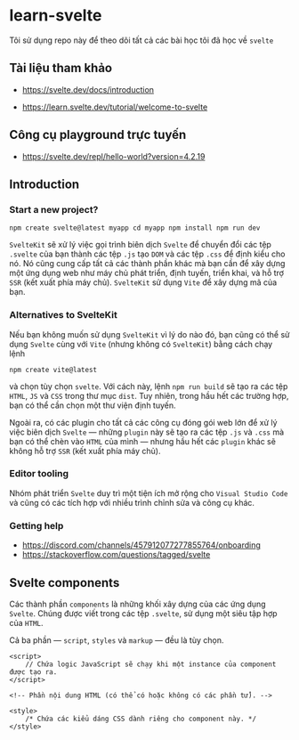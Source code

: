 # learn-svelte

Tôi sử dụng repo này để theo dõi tất cả các bài học tôi đã học về `svelte`

## Tài liệu tham khảo

- https://svelte.dev/docs/introduction

- https://learn.svelte.dev/tutorial/welcome-to-svelte

## Công cụ playground trực tuyến

- https://svelte.dev/repl/hello-world?version=4.2.19

## Introduction

### Start a new project?

```svelte
npm create svelte@latest myapp cd myapp npm install npm run dev
```

`SvelteKit` sẽ xử lý việc gọi trình biên dịch `Svelte` để chuyển đổi các tệp `.svelte` của bạn thành các tệp `.js` tạo `DOM` và các tệp `.css` để định kiểu cho nó. Nó cũng cung cấp tất cả các thành phần khác mà bạn cần để xây dựng một ứng dụng web như máy chủ phát triển, định tuyến, triển khai, và hỗ trợ `SSR` (kết xuất phía máy chủ). `SvelteKit` sử dụng `Vite` để xây dựng mã của bạn.

### Alternatives to SvelteKit

Nếu bạn không muốn sử dụng `SvelteKit` vì lý do nào đó, bạn cũng có thể sử dụng `Svelte` cùng với `Vite` (nhưng không có `SvelteKit`) bằng cách chạy lệnh

```svelte
npm create vite@latest
```

và chọn tùy chọn `svelte`. Với cách này, lệnh `npm run build` sẽ tạo ra các tệp `HTML`, `JS` và `CSS` trong thư mục `dist`. Tuy nhiên, trong hầu hết các trường hợp, bạn có thể cần chọn một thư viện định tuyến.

Ngoài ra, có các plugin cho tất cả các công cụ đóng gói web lớn để xử lý việc biên dịch `Svelte` — những `plugin` này sẽ tạo ra các tệp `.js` và `.css` mà bạn có thể chèn vào `HTML` của mình — nhưng hầu hết các `plugin` khác sẽ không hỗ trợ `SSR` (kết xuất phía máy chủ).

### Editor tooling

Nhóm phát triển `Svelte` duy trì một tiện ích mở rộng cho `Visual Studio Code` và cũng có các tích hợp với nhiều trình chỉnh sửa và công cụ khác.

### Getting help

- https://discord.com/channels/457912077277855764/onboarding
- https://stackoverflow.com/questions/tagged/svelte

## Svelte components

Các thành phần `components` là những khối xây dựng của các ứng dụng `Svelte`. Chúng được viết trong các tệp `.svelte`, sử dụng một siêu tập hợp của `HTML`.

Cả ba phần — `script`, `styles` và `markup` — đều là tùy chọn.

```svelte
<script>
	// Chứa logic JavaScript sẽ chạy khi một instance của component được tạo ra.
</script>

<!-- Phần nội dung HTML (có thể có hoặc không có các phần tử). -->

<style>
	/* Chứa các kiểu dáng CSS dành riêng cho component này. */
</style>
```

### <script>

Khối `<script>` chứa `JavaScript` sẽ chạy khi một `instance` của `component` được tạo ra. Các biến được khai báo (hoặc nhập khẩu) ở cấp cao nhất có thể được 'nhìn thấy' từ phần `markup` của `component`. Có bốn quy tắc bổ sung:

### export tạo ra một prop của component.

`Svelte` sử dụng từ khóa `export` để đánh dấu khai báo biến như là một thuộc tính `property` hoặc `prop`, điều này có nghĩa là nó trở nên có thể truy cập được cho những người sử dụng `component` đó (xem phần về `property` và `props` để biết thêm thông tin).

```svelte
<script>
	export let foo;

	// Các giá trị được truyền vào dưới dạng props
	// sẽ ngay lập tức có sẵn
	console.log({ foo });
</script>
```

Bạn có thể chỉ định một giá trị mặc định ban đầu cho một `prop`. Giá trị này sẽ được sử dụng nếu người dùng `component` không chỉ định `prop` đó (hoặc nếu giá trị ban đầu của nó là `undefined`) khi khởi tạo `component`. Lưu ý rằng nếu giá trị của `props` sau đó được cập nhật, bất kỳ `prop` nào không có giá trị được chỉ định sẽ được đặt thành `undefined` (thay vì giá trị ban đầu của nó).

Trong chế độ phát triển (xem các tùy chọn biên dịch), một cảnh báo sẽ được in ra nếu không cung cấp giá trị mặc định ban đầu và người dùng không chỉ định giá trị. Để tắt cảnh báo này, hãy đảm bảo rằng một giá trị mặc định ban đầu được chỉ định, ngay cả khi nó là `undefined`.

```svelte
<script>
	export let bar = 'optional default initial value';
	export let baz = undefined;
</script>
```

Nếu bạn xuất một `const`, `class` , hoặc `function`, chúng sẽ là chỉ đọc (readonly) từ bên ngoài component. Tuy nhiên, các hàm vẫn có thể là giá trị của `prop`, như trong ví dụ dưới đây:

```svelte
<script>
	// đây là chỉ đọc (readonly)
	export const thisIs = 'readonly';

	/** @param {string} name */
	export function greet(name) {
		alert(`hello ${name}!`);
	}

	// đây là một prop
	export let format = (n) => n.toFixed(2);
</script>
```

Các `props` chỉ đọc (readonly) có thể được truy cập như các thuộc tính của phần tử, liên kết với `component` bằng cú pháp `bind:this syntax` (xem thêm phần https://svelte.dev/docs/component-directives#bind-this).

Bạn có thể sử dụng các từ khóa đã được đặt trước (reserved words) làm tên `props`.

```svelte
<script>
	/** @type {string} */
	let className;

	// tạo một thuộc tính `class`, mặc dù
	// nó là một từ khóa đã được đặt trước
	export { className as class };
</script>
```

### Khái niệm reactive

Trong Svelte, "reactive" (hoặc "reactivity") đề cập đến khả năng của hệ thống để tự động theo dõi và cập nhật giao diện người dùng (UI) khi trạng thái của `component` thay đổi. Điều này giúp bạn tránh phải cập nhật `UI` một cách thủ công, vì `Svelte` xử lý điều đó cho bạn.

### Assignments are 'reactive'

Để thay đổi trạng thái của `component` và kích hoạt việc tái kết xuất (re-render), bạn chỉ cần gán giá trị cho một biến được khai báo cục bộ.

Trong ví dụ dưới đây, khi bạn gọi hàm `handleClick`, giá trị của biến `count` sẽ được tăng lên 1. `Svelte` sẽ tự động nhận diện sự thay đổi và cập nhật giao diện người dùng (UI) nếu phần `markup` của `component` có tham chiếu đến `count`. Việc sử dụng biểu thức cập nhật (count += 1) hoặc phép gán giá trị (count = count + 1) đều có cùng hiệu ứng trong việc kích hoạt cập nhật `UI`.

```svelte
<script>
	let count = 0;

	function handleClick() {
		// gọi hàm này sẽ kích hoạt việc cập nhật
		// nếu phần markup tham chiếu đến `count`
		count = count + 1;
	}
</script>
```

Trong `Svelte`, vì cơ chế `reactivity` dựa trên các phép gán giá trị, các phương thức của mảng như `.push()` và `.splice()` sẽ không tự động kích hoạt việc cập nhật giao diện người dùng (UI). Để kích hoạt cập nhật, bạn cần thực hiện một phép gán bổ sung như arr = arr. Phép gán này báo cho `Svelte` rằng giá trị của `arr` đã thay đổi, và do đó `Svelte` sẽ cập nhật `UI` nếu `arr` được tham chiếu trong phần `markup`.

```svelte
<script>
	let arr = [0, 1];

	function handleClick() {
		// gọi phương thức này không kích hoạt cập nhật
		arr.push(2);
		// phép gán này sẽ kích hoạt cập nhật
		// nếu phần markup tham chiếu đến `arr`
		arr = arr;
	}
</script>
```

Trong `Svelte`, các khối <script> chỉ được thực thi khi `component` được tạo ra, vì vậy các phép gán trong khối `<script>` sẽ không tự động được thực hiện lại khi một prop được cập nhật. Trong ví dụ trên, biến name chỉ được thiết lập khi `component` được tạo ra, và nó sẽ không tự động cập nhật khi giá trị của `person` thay đổi.

Để theo dõi các thay đổi của một `prop`, bạn sẽ cần sử dụng một phương pháp khác, chẳng hạn như phản ứng với sự thay đổi của `prop` trong một khối `<script>`, như được minh họa trong phần ví dụ sau.

```svelte
<script>
	export let person;
	// điều này chỉ thiết lập `name` khi component được tạo ra
	// nó sẽ không cập nhật khi `person` thay đổi
	let { name } = person;
</script>
```

### $: marks a statement as reactive

- Câu lệnh `top-level`: Bất kỳ câu lệnh nào ở cấp cao nhất (không nằm trong một khối hoặc hàm) đều có thể được đánh dấu là `reactive` bằng cách thêm tiền tố `$:`.

- Thực thi câu lệnh `reactive`: Các câu lệnh `reactive` chạy sau khi các mã `script` khác được thực thi và trước khi giao diện `component` được `render`, bất cứ khi nào các giá trị mà chúng phụ thuộc thay đổi.

```svelte
<script>
	export let title;
	export let person;

	// điều này sẽ cập nhật document.title mỗi khi
	// prop title thay đổi
	$: document.title = title;

	$: {
		console.log(`nhiều câu lệnh có thể được kết hợp`);
		console.log(`tiêu đề hiện tại là ${title}`);
	}

	// điều này sẽ cập nhật name khi `person` thay đổi
	$: ({ name } = person);

	// không nên làm điều này. nó sẽ chạy trước dòng trên
	let name2 = name;
</script>
```

- Chỉ những giá trị trực tiếp xuất hiện trong khối `$:` mới trở thành các phụ thuộc của câu lệnh `reactive`.

```svelte
<script>
	let x = 0;
	let y = 0;

	/** @param {number} value */
	function yPlusAValue(value) {
		return value + y;
	}

	$: total = yPlusAValue(x);
</script>

Total: {total}
<button on:click={() => x++}> Increment X </button>

<button on:click={() => y++}> Increment Y </button>
```

Trong ví dụ trên, `total` chỉ được cập nhật khi giá trị của `x` thay đổi, vì `x` là giá trị trực tiếp trong biểu thức `yPlusAValue(x)`.
`y` không ảnh hưởng đến việc cập nhật `total` vì `y` không phải là một phần của khối `$:`.
Khi bạn nhấn nút để tăng giá trị của `x`, `total` sẽ được cập nhật vì `x` là một phần của biểu thức trong khối `$:`.

Khi bạn nhấn nút để tăng giá trị của `y`, `total` sẽ không được cập nhật ngay lập tức, vì `y` không phải là một phần của khối `$:` mà chỉ là một phần của hàm `yPlusAValue(x)` được gọi trong khối `$:`.

- Các khối reactive `$:` được sắp xếp và phân tích tĩnh tại thời điểm biên dịch. `Svelte` chỉ xem xét các biến được gán và sử dụng trực tiếp trong khối `$:` đó, không phải các biến trong các hàm được gọi từ khối đó.

```svelte
<script>
	let x = 0;
	let y = 0;

	/** @param {number} value */
	function setY(value) {
		y = value;
	}

	$: yDependent = y;
	$: setY(x);
</script>
```

Trong ví dụ này:

`yDependent = y;` là một khối `reactive` sẽ cập nhật giá trị của `yDependent` khi `y` thay đổi.

`setY(x);` là một khối `reactive` sẽ gọi hàm `setY` với giá trị của `x` và cập nhật `y` mỗi khi `x` thay đổi.

Do các khối `reactive` được phân tích tĩnh và sắp xếp theo thứ tự chúng xuất hiện trong mã nguồn, `setY(x);` sẽ được thực thi trước khi `yDependent = y;` được cập nhật.

Điều này có nghĩa là khi `x` thay đổi, `setY(x)` sẽ cập nhật `y`, nhưng `yDependent` sẽ không ngay lập tức phản ánh giá trị mới của `y` trong lần cập nhật kế tiếp.

`yDependent` sẽ chỉ cập nhật khi `y` thay đổi trực tiếp. Việc thay đổi `x` sẽ không trực tiếp làm `yDependent` cập nhật ngay lập tức vì sự cập nhật của `y` thông qua `setY(x)` sẽ không làm `yDependent` được cập nhật lại.

- Sắp xếp Các Khối `Reactive`:

Di chuyển câu lệnh `$: yDependent = y;` xuống dưới `$: setY(x);` sẽ làm cho `yDependent` được cập nhật khi `x` thay đổi, vì các khối `reactive` sẽ được thực thi theo thứ tự chúng xuất hiện. Khi `x` thay đổi, `setY(x)` sẽ cập nhật `y`, và sau đó `yDependent` sẽ được cập nhật dựa trên giá trị mới của `y`.
Khai Báo Biến Tự Động:

Nếu một câu lệnh chỉ bao gồm việc gán giá trị cho một biến chưa được khai báo, `Svelte` sẽ tự động chèn một câu lệnh khai báo `let` cho biến đó.
Trong ví dụ trên, biến `squared` và `cubed` không cần được khai báo trước vì `Svelte` tự động khai báo chúng.
Câu lệnh `$: squared = num _ num;` và `$: cubed = squared _ num;` sẽ tự động tạo ra các biến `squared` và `cubed` và theo dõi sự thay đổi của chúng, cập nhật giá trị khi `num` thay đổi.

```svelte
<script>
	/** @type {number} */
	export let num;

	// Chúng ta không cần khai báo `squared` và `cubed`
	// — Svelte sẽ tự động làm điều đó cho chúng ta
	$: squared = num * num;
	$: cubed = squared * num;
</script>
```

### Prefix stores with $ to access their values

- `Store` là một đối tượng cho phép truy cập giá trị một cách `reactive` qua một hợp đồng `store` đơn giản. Mô-đun `svelte/store` cung cấp các triển khai `store` cơ bản để thực hiện hợp đồng này.

- Truy Cập Giá Trị `Store`:

Bất kỳ khi nào bạn có một tham chiếu đến `store`, bạn có thể truy cập giá trị của nó trong `component` bằng cách thêm ký hiệu `$` trước tên `store`. Điều này khiến `Svelte` khai báo biến với tiền tố `$`, đăng ký vào `store` khi `component` được khởi tạo và hủy đăng ký khi cần thiết.

- Gán Giá Trị:

Việc gán giá trị cho các biến có tiền tố $ yêu cầu biến đó phải là một `writable store` và sẽ dẫn đến việc gọi phương thức `.set` của `store`.
Địa Điểm Khai Báo `Store`:

- `Store` phải được khai báo ở cấp cao nhất của `component` — không nằm trong một khối `if` hay `hàm`, chẳng hạn.
- Biến Cục Bộ:

Các biến cục bộ (không phải giá trị store) không nên có tiền tố `$`.

```svelte
<script>
	import { writable } from 'svelte/store';

	const count = writable(0);
	console.log($count); // in ra 0

	count.set(1);
	console.log($count); // in ra 1

	$count = 2;
	console.log($count); // in ra 2
</script>
```

### Tạo Stores Tùy Chỉnh Trong Svelte

- Bạn có thể tạo các store của riêng mình mà không cần dựa vào `svelte/store`, bằng cách triển khai hợp đồng `store`:

- `.subscribe Method:`

Một `store` phải chứa phương thức `.subscribe`, phương thức này phải chấp nhận một hàm đăng ký (subscription function) như đối số.
Hàm đăng ký này phải được gọi ngay lập tức và đồng bộ với giá trị hiện tại của store khi gọi `.subscribe`.
Tất cả các hàm đăng ký hiện tại của `store` phải được gọi đồng bộ mỗi khi giá trị của `store` thay đổi.

`Unsubscribe Function:`

Phương thức `.subscribe` phải trả về một hàm hủy đăng ký (unsubscribe function).
Việc gọi hàm hủy đăng ký phải dừng việc đăng ký, và hàm đăng ký tương ứng không được gọi lại bởi `store`.

- `.set Method (Tùy Chọn):`

Một `store` có thể tùy chọn chứa phương thức `.set`, phương thức này phải chấp nhận một giá trị mới cho `store` và gọi tất cả các hàm đăng ký hiện tại đồng bộ.
`Store` như vậy được gọi là `writable store`.

- Tương Thích Với `RxJS Observables:`

Phương thức `.subscribe` cũng có thể trả về một đối tượng với phương thức `.unsubscribe`, thay vì trả về hàm hủy đăng ký trực tiếp.
Tuy nhiên, trừ khi `.subscribe` gọi hàm đăng ký đồng bộ (mà không được yêu cầu bởi Observable spec), `Svelte` sẽ coi giá trị của `store` là `undefined` cho đến khi nó làm vậy.

```svelte
function createCustomStore(initialValue) {
	let value = initialValue;
	const subscribers = new Set();

	return {
		subscribe(subscriber) {
			subscribers.add(subscriber);
			subscriber(value); // Call the subscriber immediately with the current value

			return () => {
				subscribers.delete(subscriber); // Return an unsubscribe function
			};
		},
		set(newValue) {
			value = newValue;
			subscribers.forEach(subscriber => subscriber(value)); // Notify all subscribers
		}
	};
}

// Usage
const count = createCustomStore(0);

count.subscribe(value => {
	console.log(`Current value: ${value}`);
});

count.set(1); // Logs: Current value: 1
```

### <script context="module"> trong Svelte

- Trong `Svelte`, `<script>` với thuộc tính `context="module"` chạy một lần khi `module` lần đầu được đánh giá, thay vì chạy cho mỗi `instance` của `component`. Các giá trị khai báo trong khối này có thể được truy cập từ `<script>` thông thường (và từ phần `markup` của `component`), nhưng không ngược lại.

- Bạn có thể `export` các biến và hàm từ khối này, và chúng sẽ trở thành các `exports` của `module` đã biên dịch.

- Ví dụ: Hàm `alertTotal` có thể được nhập vào từ `module Svelte`.

- Bạn không thể `export  default` từ khối `module`, vì `export` mặc định của `module` là chính `component`.

- Các biến khai báo trong khối `module` không `reactive`. Việc gán lại giá trị cho chúng sẽ không kích hoạt việc `render` lại mặc dù biến đó có thể được cập nhật. Đối với các giá trị được chia sẻ giữa nhiều `component`, bạn nên sử dụng `store`.

```svelte
<script context="module">
	let totalComponents = 0;

	// Hàm này có thể được export như sau:
	// `import Example, { alertTotal } from './Example.svelte'`
	export function alertTotal() {
		alert(totalComponents);
	}
</script>

<script>
	totalComponents += 1;
	console.log(`total number of times this component has been created: ${totalComponents}`);
</script>
```

### <style>

#### CSS Scoped và Toàn Cục Trong Svelte

Trong `Svelte`, `CSS` bên trong khối <style> sẽ được giới hạn cho `component` đó. Điều này được thực hiện bằng cách thêm một lớp vào các phần tử bị ảnh hưởng, lớp này dựa trên một `hash` của các kiểu của `component` (ví dụ: svelte-123xyz).

#### CSS Scoped

`CSS` bên trong <style> block sẽ chỉ ảnh hưởng đến các phần tử trong `component` đó:

```svelte
<style>
	p {
		/* Điều này chỉ ảnh hưởng đến các <p> trong component này */
		color: burlywood;
	}
</style>
<style>
	:global(body) {
		/* Điều này sẽ áp dụng cho <body> */
		margin: 0;
	}

	div :global(strong) {
		/* Điều này sẽ áp dụng cho tất cả các <strong> trong bất kỳ component nào,
		   nếu chúng nằm trong các phần tử <div> thuộc về component này */
		color: goldenrod;
	}

	p:global(.red) {
		/* Điều này sẽ áp dụng cho tất cả các <p> thuộc về component này với lớp red,
		   ngay cả khi class="red" không xuất hiện trong markup ban đầu, và được thêm vào
		   tại runtime. Điều này hữu ích khi lớp của phần tử được áp dụng động, chẳng hạn như
		   khi cập nhật thuộc tính classList của phần tử trực tiếp. */
	}
</style>
```

#### Keyframes Toàn Cục và <style> Tag Trong Svelte

- `Keyframes` Toàn Cục
  Nếu bạn muốn tạo các `keyframes` mà có thể truy cập toàn cục, bạn cần thêm tiền tố `-global-` vào tên `keyframe` của bạn. Phần `-global-` sẽ bị loại bỏ khi biên dịch, và `keyframe` sẽ được tham chiếu chỉ bằng tên `my-animation-name` ở nơi khác trong mã của bạn.

```svelte
<style>
	@keyframes -global-my-animation-name {
		/* mã keyframe ở đây */
	}
</style>
```

Tên `keyframe` với `-global-` sẽ được biên dịch thành `my-animation-name` và có thể được sử dụng toàn cục trong mã `CSS` của bạn.

`<style> Tag` Trong `Component`
Mỗi `component` nên chỉ có một `<style> tag` cấp cao nhất. Tuy nhiên, bạn có thể có `<style> tag` lồng ghép bên trong các phần tử khác hoặc các khối `logic`.

Thí Dụ:

```svelte
<div>
	<style>
		/* tag <style> này sẽ được chèn vào DOM như vậy */
		div {
			/* Điều này sẽ áp dụng cho tất cả các phần tử `<div>` trong DOM */
			color: red;
		}
	</style>
</div>
```

`<style> tag` lồng ghép sẽ được chèn vào `DOM` mà không có xử lý hay giới hạn phạm vi nào, nghĩa là `CSS` bên trong nó sẽ áp dụng cho toàn bộ `DOM`, không bị giới hạn bởi `scoping` của `component`.

- `Keyframes` Toàn Cục: Sử dụng tiền tố `-global-` để đảm bảo `keyframes` có thể được truy cập toàn cục sau khi biên dịch.
  Một `<style> Tag`: Nên có một `<style> tag` cấp cao nhất trong mỗi `component`. `<style> tag` lồng ghép sẽ không được xử lý và áp dụng toàn cục trong `DOM`.

## Basic markup

### Tags

- Thẻ Viết Thường: Như `<div>`, đại diện cho các phần tử `HTML` thông thường.

- Thẻ Viết Hoa: Như `<Widget>` hoặc `<Namespace.Widget>`, chỉ định một `component`.

* HTML Element:

  ```svelte
  <div>
  	<!-- Đây là một phần tử HTML -->
  </div>
  ```

* Component:

  ```svelte
  <Widget>
  	<!-- Đây là một component -->
  </Widget>
  ```

* Component Với Namespace:

  ```svelte
  <Namespace.Widget>
  	<!-- Đây là một component trong namespace -->
  </Namespace.Widget>
  ```

### Attributes and props

#### Thuộc Tính Mặc Định

- Hoạt Động Giống `HTML`: Các thuộc tính hoạt động giống như các thuộc tính `HTML`.

```svelte
<div class="foo">
	<button disabled>can't touch this</button>
</div>
```

- Giá Trị Có Thể Không Có Dấu Nháy: Giá trị có thể không có dấu nháy.

```svelte
<!-- Không có dâú nháy -->
<input type="checkbox" />
```

- Biểu Thức `JavaScript`: Giá trị thuộc tính có thể chứa các biểu thức `JavaScript`.

```svelte
<a href="page/{p}">page {p}</a>
<button disabled={!clickable}>...</button>
```

- Thuộc Tính `Boolean`: Thuộc tính `boolean` được bao gồm nếu giá trị của nó là `truthy` và bị loại trừ nếu giá trị là `falsy`.

```svelte
<input required={false} placeholder="This input field is not required" />
<div title={null}>This div has no title attribute</div>
```

- Có Thể Được Đặt Trong Dấu Nháy: Nếu biểu thức có các ký tự gây lỗi cú pháp trong HTML thông thường, có thể sử dụng dấu nháy để bao quanh giá trị.

```svelte
<button disabled={number !== 42}>...</button>
```

- Rút Gọn Tên Thuộc Tính: Khi tên thuộc tính và giá trị khớp nhau `(name={name})`, có thể sử dụng cú pháp rút gọn.

```svelte
<button {disabled}>...</button>
<!-- Tương đương với <button disabled={disabled}>...</button> -->
```

#### Thuộc Tính Component

- `Thuộc Tính/Props` Trong `Component`: Các giá trị truyền vào `component` được gọi là `properties` hoặc `props`, không phải là thuộc tính `DOM`.

```svelte
<Widget foo={bar} answer={42} text="hello" />
```

- `Spread Attributes`: Cho phép truyền nhiều thuộc tính hoặc `properties` đến một phần tử hoặc `component` cùng một lúc. Một phần tử hoặc `component` có thể có nhiều `spread attributes`, xen kẽ với các thuộc tính thông thường.

```svelte
<Widget {...things} />
```

- `$$props`: Đại diện cho tất cả các `props` được truyền vào một `component`, bao gồm cả những `props` không được khai báo với `export`. `$$props` có thể không hiệu quả như việc tham chiếu một `prop` cụ thể vì mọi thay đổi ở bất kỳ `prop` nào đều gây ra việc `Svelte` phải kiểm tra lại tất cả các sử dụng của `$$props`.

```svelte
<Widget {...$$props} />
```

- `$$restProps`: Chứa các `props` không được khai báo với `export`. Có thể dùng để truyền các thuộc tính không xác định khác đến một phần tử trong một `component`. Hiệu suất tương đương như việc truy cập thuộc tính cụ thể.

```svelte
<input {...$$restProps} />
```

#### Thứ Tự Thuộc Tính

- Thứ Tự Quan Trọng: Đôi khi thứ tự thuộc tính quan trọng vì `Svelte` thiết lập thuộc tính tuần tự trong `JavaScript`. Ví dụ:

```svelte
<input type="range" min="0" max="1" value={0.5} step="0.1" />
<!-- Nên đổi thành <input type="range" min="0" max="1" step="0.1" value={0.5}/> -->
<img src="..." loading="lazy" />
<!-- Nên đổi thành <img loading="lazy" src="..."> -->
```

Giải Thích: `Svelte` có thể thiết lập thuộc tính theo thứ tự không mong muốn nếu bạn không chú ý đến thứ tự. Điều chỉnh thứ tự thuộc tính giúp đảm bảo rằng các thuộc tính được thiết lập đúng cách.

### Text expressions

- Trong `Svelte`, bạn có thể bao gồm các biểu thức `JavaScript` trong văn bản bằng cách đặt chúng trong dấu ngoặc nhọn.

- Biểu Thức JavaScript: Đặt biểu thức JavaScript vào dấu ngoặc nhọn để bao gồm nó trong template.

- Biểu Thức `RegExp`: Nếu bạn đang sử dụng cú pháp `literal` cho biểu thức chính quy `(RegExp)`, bạn cần bao nó trong dấu ngoặc đơn.

- Nếu bạn cần bao gồm dấu ngoặc nhọn { hoặc } trong `template` mà không phải là một biểu thức `JavaScript`, bạn có thể sử dụng các chuỗi thực thể `HTML`:

* Dấu ngoặc mở {:
  &lbrace;
  &lcub;
  &#123;
* Dấu ngoặc đóng }:
  &rbrace;
  &rcub;
  &#125;

```svelte
<h1>Hello {name}!</h1><p>{a} + {b} = {a + b}.</p>
<div>{/^[A-Za-z ]+$/.test(value) ? x : y}</div>
```

### Comments

Bạn có thể sử dụng các chú thích `HTML` bên trong các `component` của `Svelte` để thêm ghi chú hoặc tắt các cảnh báo.

- Chú Thích `HTML` Bình Thường:

```svelte
<!-- this is a comment! --><h1>Hello world</h1>
```

- Chú Thích `svelte-ignore`:

```svelte
<!-- svelte-ignore a11y-autofocus -->
<input bind:value={name} autofocus />
```

## Logic blocks

### {#if ...}

- Câu Lệnh `if` Đơn Giản: Bạn có thể dùng cú pháp `if` để chỉ hiển thị nội dung khi điều kiện là đúng.

```svelte
{#if expression}...{/if}
```

- Câu Lệnh `if` Với Điều Kiện Phụ: Bạn có thể thêm điều kiện phụ với `{:else if expression}`, và kết thúc bằng `{:else}` nếu cần.

```svelte
{#if expression}...{:else if expression}...{/if}
```

- Khối `if` Có Thể Bao Bọc Văn Bản: Các khối `if` không nhất thiết phải bao bọc các phần tử `HTML`. Chúng cũng có thể bao bọc văn bản trong các phần tử `HTML`.

```svelte
<p>
	{#if porridge.temperature > 100}
		Too hot!
	{:else if 80 > porridge.temperature}
		Too cold!
	{:else}
		Just right!
	{/if}
</p>
```

### {#each ...}

```svelte
{#each expression as name}...{/each}
```

```svelte
{#each expression as name, index}...{/each}
```

```svelte
{#each expression as name (key)}...{/each}
```

```svelte
{#each expression as name, index (key)}...{/each}
```

```svelte
{#each expression as name}...{:else}...{/each}
```

Ví dụ về việc lặp qua danh sách:

```svelte
<h1>Shopping list</h1>
<ul>
	{#each items as item}
		<li>{item.name} x {item.qty}</li>
	{/each}
</ul>
```

- Khối `each` có thể lặp qua bất kỳ mảng hoặc giá trị tương tự như mảng — đó là, bất kỳ đối tượng nào có thuộc tính `length`.

- Bạn có thể chỉ định chỉ số (tương đương với tham số thứ hai trong hàm `array.map(...)`):

```svelte
{#each items as item, i}
	<li>{i + 1}: {item.name} x {item.qty}</li>
{/each}
```

- Nếu cung cấp biểu thức `key` — mà phải xác định duy nhất mỗi mục trong danh sách — `Svelte` sẽ sử dụng nó để phân biệt danh sách khi dữ liệu thay đổi, thay vì thêm hoặc xóa các mục ở cuối. `key` có thể là bất kỳ đối tượng nào, nhưng chuỗi và số được khuyến nghị vì chúng cho phép danh tính vẫn còn khi các đối tượng thay đổi.

```svelte
{#each items as item (item.id)}
	<li>{item.name} x {item.qty}</li>
{/each}

<!-- hoặc với giá trị chỉ số bổ sung -->
{#each items as item, i (item.id)}
	<li>{i + 1}: {item.name} x {item.qty}</li>
{/each}
```

- Bạn có thể tự do sử dụng các mẫu phân tích cấu trúc `(destructuring)` và mẫu phần còn lại `(rest patterns)` trong các khối `each`.

```svelte
{#each items as { id, name, qty }, i (id)}
	<li>{i + 1}: {name} x {qty}</li>
{/each}

{#each objects as { id, ...rest }}
	<li><span>{id}</span><MyComponent {...rest} /></li>
{/each}

{#each items as [id, ...rest]}
	<li><span>{id}</span><MyComponent values={rest} /></li>
{/each}
```

- Khối `each` cũng có thể có một khối `{:else}`, được hiển thị nếu danh sách trống.

```svelte
{#each todos as todo}
	<p>{todo.text}</p>
{:else}
	<p>No tasks today!</p>
{/each}
```

- Từ `Svelte 4`, bạn có thể lặp qua các `iterable` như `Map` hoặc `Set`. Các `iterable` cần phải là hữu hạn và tĩnh (chúng không nên thay đổi trong khi đang lặp qua). Dưới đây, chúng sẽ được chuyển đổi thành mảng bằng `Array`.`from` trước khi được truyền cho quá trình `render`. Nếu bạn viết mã nhạy cảm với hiệu suất, hãy cố gắng tránh sử dụng `iterable` và sử dụng mảng thông thường vì chúng hiệu quả hơn.

### {#await ...}

```svelte
{#await expression}...{:then name}...{:catch name}...{/await}
```

```svelte
{#await expression}...{:then name}...{/await}
```

```svelte
{#await expression then name}...{/await}
```

```svelte
{#await expression catch name}...{/await}
```

Khối `await` trong `Svelte` cho phép bạn xử lý ba trạng thái khác nhau của một `Promise` — chờ `(pending)`, hoàn thành `(fulfilled)`, hoặc từ chối `(rejected)`. Trong chế độ `SSR (Server-Side Rendering)`, chỉ có nhánh chờ sẽ được `render` trên `server`. Nếu biểu thức được cung cấp không phải là một `Promise`, chỉ có nhánh hoàn thành sẽ được `render`, kể cả trong chế độ `SSR`.

- Cú pháp cơ bản:

```svelte
{#await expression}
	<!-- promise is pending -->
	<p>waiting for the promise to resolve...</p>
{:then name}
	<!-- promise was fulfilled or not a Promise -->
	<p>The value is {name}</p>
{:catch name}
	<!-- promise was rejected -->
	<p>Something went wrong: {name.message}</p>
{/await}
```

- Bỏ qua khối `catch` nếu không cần xử lý khi `promise` bị từ chối (hoặc không có lỗi):

```svelte
{#await promise}
	<!-- promise is pending -->
	<p>waiting for the promise to resolve...</p>
{:then value}
	<!-- promise was fulfilled -->
	<p>The value is {value}</p>
{/await}
```

- Nếu bạn không quan tâm đến trạng thái chờ, có thể bỏ qua khối này:

```svelte
{#await promise then value}
	<p>The value is {value}</p>
{/await}
```

- Tương tự, nếu bạn chỉ muốn hiển thị trạng thái lỗi, bạn có thể bỏ qua khối then:

```svelte
{#await promise catch error}
	<p>The error is {error}</p>
{/await}
```

### {#key ...}

```svelte
{#key expression}...{/key}
```

- Khối `key` trong `Svelte` giúp bạn kiểm soát việc hủy và tái tạo nội dung của một phần tử khi giá trị của biểu thức thay đổi. Điều này rất hữu ích khi bạn muốn phần tử hoặc `component` thực hiện một hiệu ứng chuyển tiếp `(transition)` mỗi khi giá trị thay đổi.

- Khi sử dụng với phần tử:

```svelte
{#key value}
	<div transition:fade>{value}</div>
{/key}
```

- Khi sử dụng với `component`:

```svelte
{#key value}
	<Component />
{/key}
```

## Special tags

### {@html ...}

```svelte
{@html expression}
```

- Trong `Svelte`, các ký tự như `<` và `>` trong biểu thức văn bản sẽ được thoát `(escaped)`, có nghĩa là chúng sẽ không được hiển thị như là `HTML` mà chỉ là văn bản thông thường. Tuy nhiên, với các biểu thức `HTML`, chúng không bị thoát mà sẽ được hiển thị như là `HTML`.

- Biểu thức `{@html}` trong `Svelte` cho phép bạn chèn `HTML` trực tiếp vào trong `DOM`. Tuy nhiên, nó yêu cầu biểu thức phải là `HTML` hợp lệ. Ví dụ: `{@html "<div>"}` sẽ không hoạt động vì `<div>` chưa phải là `HTML` hợp lệ khi đứng một mình mà cần có thẻ đóng tương ứng.

- Đặc biệt, `Svelte` không tự động làm sạch `(sanitize)` các biểu thức trước khi chèn `HTML`. Nếu dữ liệu đến từ một nguồn không tin cậy, bạn phải làm sạch dữ liệu đó trước khi chèn nó vào `DOM`, nếu không, bạn sẽ mở ra lỗ hổng bảo mật `XSS (Cross-Site Scripting)`.

```svelte
<div class="blog-post">
	<h1>{post.title}</h1>
	{@html post.content}
</div>
```

### {@debug ...}

```svelte
{@debug}
```

```svelte
{@debug var1, var2, ..., varN}
```

Thẻ `{@debug ...}` cung cấp một giải pháp thay thế cho `console.log(...)`. Nó ghi lại giá trị của các biến cụ thể mỗi khi chúng thay đổi và tạm dừng việc thực thi mã nếu bạn mở công cụ phát triển `(devtools)`.

```svelte
<script>
	let user = {
		firstname: 'Ada',
		lastname: 'Lovelace'
	};
</script>

{@debug user}

<h1>Hello {user.firstname}!</h1>
```

Thẻ `{@debug ...}` chấp nhận danh sách tên biến được phân tách bằng dấu phẩy (không phải các biểu thức tùy ý).

```svelte
<!-- Có thể biên dịch -->
{@debug user}
{@debug user1, user2, user3}
<!-- Không thể biên dịch -->
{@debug user.firstname}
{@debug myArray[0]}
{@debug !isReady}
{@debug typeof user === 'object'}
```

Thẻ `{@debug}` không có đối số sẽ chèn một câu lệnh `debugger`, được kích hoạt khi bất kỳ trạng thái nào thay đổi, thay vì chỉ các biến cụ thể.

### {@const ...}

```svelte
{@const assignment}
```

Thẻ `{@const ...}` trong `Svelte` được sử dụng để định nghĩa một hằng số cục bộ.

```svelte
<script>
	export let boxes;
</script>

{#each boxes as box}
	{@const area = box.width * box.height}
	{box.width} * {box.height} = {area}
{/each}
```

Thẻ `{@const}` chỉ được phép sử dụng như là phần tử con trực tiếp của `{#if}`, `{:else if}`, `{:else}`, `{#each}`, `{:then}`, `{:catch}`, `<Component />` hoặc `<svelte:fragment />`.

## Element directives

Cũng như các thuộc tính, các phần tử có thể có các `directive`, giúp kiểm soát hành vi của phần tử theo một cách nào đó.

### on:eventname

```svelte
on:eventname={handler}
```

```svelte
on:eventname|modifiers={handler}
```

- Sử dụng directive on: để lắng nghe các sự kiện DOM.

```svelte
<script>
	let count = 0;

	/** @param {MouseEvent} event */
	function handleClick(event) {
		count += 1;
	}
</script>

<button on:click={handleClick}>
	count: {count}
</button>
```

- Các hàm xử lý sự kiện `(handlers)` có thể được khai báo trực tiếp mà không gây ra bất kỳ ảnh hưởng nào đến hiệu suất. Giống như các thuộc tính, giá trị của các `directive` có thể được đặt trong dấu ngoặc kép để hỗ trợ các công cụ tô sáng cú pháp.

```svelte
<button on:click={() => (count += 1)}>
	count: {count}
</button>
```

- Thêm các `modifier` vào sự kiện DOM bằng ký tự |.

```svelte
<form on:submit|preventDefault={handleSubmit}>
	<!-- Sự kiện `submit` sẽ bị ngăn chặn mặc định (preventDefault),
		 vì vậy trang sẽ không bị tải lại -->
</form>
```

- Các `modifier` sau đây có sẵn trong `Svelte`:

* `preventDefault` — gọi `event.preventDefault()` trước khi chạy hàm xử lý.
* `stopPropagation` — gọi `event.stopPropagation()`, ngăn sự kiện tiếp cận phần tử tiếp theo.
* `stopImmediatePropagation` — gọi `event.stopImmediatePropagation()`, ngăn các hàm xử lý khác của cùng một sự kiện không được kích hoạt.
* `passive` — cải thiện hiệu suất cuộn cho các sự kiện cảm ứng/cuộn (`Svelte` sẽ tự động thêm nó khi an toàn để làm như vậy).
* `nonpassive` — thiết lập rõ ràng `passive: false`.
* `capture` — kích hoạt hàm xử lý trong giai đoạn bắt đầu `(capture phase)` thay vì giai đoạn nổi bọt `(bubbling phase)`.
* `once` — loại bỏ hàm xử lý sau lần đầu tiên nó chạy.
* `self` — chỉ kích hoạt hàm xử lý nếu `event.target` là chính phần tử đó.
* `trusted` — chỉ kích hoạt hàm xử lý nếu `event.isTrusted` là `true`, tức là sự kiện được kích hoạt bởi hành động của người dùng.

- Các `modifier` có thể được kết hợp với nhau, ví dụ như `on:click|once|capture={...}`.

- Nếu `directive on`: được sử dụng mà không có giá trị, `component` sẽ chuyển tiếp sự kiện, có nghĩa là người sử dụng `component` có thể lắng nghe sự kiện đó.

```svelte
<button on:click>
	Trong ví dụ này, khi sự kiện click xảy ra trên nút, component sẽ phát ra sự kiện đó, cho phép các
	thành phần sử dụng component này lắng nghe và xử lý sự kiện click.
</button>
```

- Có thể có nhiều trình xử lý sự kiện cho cùng một sự kiện:

```svelte
<script>
	let counter = 0;
	function increment() {
		counter = counter + 1;
	}

	/** @param {MouseEvent} event */
	function track(event) {
		trackEvent(event);
	}
</script>

<!--  Khi người dùng nhấp vào nút, cả hai hàm increment và track sẽ được gọi -->
<button on:click={increment} on:click={track}>Click me!</button>
```

### bind:property

```svelte
bind:property={variable}
```

Dữ liệu thường chảy từ trên xuống, từ cha đến con. `Directive bind:` cho phép dữ liệu chảy theo hướng ngược lại, từ con lên cha. Hầu hết các liên kết `(bindings)` cụ thể cho các phần tử.

- Các liên kết đơn giản nhất phản ánh giá trị của một thuộc tính, chẳng hạn như `input.value`.

```svelte
<input bind:value={name} />
<textarea bind:value={text} />

<input type="checkbox" bind:checked={yes} />
```

- Nếu tên và giá trị trùng khớp, bạn có thể sử dụng cú pháp rút gọn.

```svelte
<input bind:value />
<!-- tương đương với
<input bind:value={value} />
-->
```

- Liên kết số: Các giá trị đầu vào số sẽ được chuyển đổi kiểu; mặc dù `input.value` là một chuỗi theo cách mà `DOM` xử lý, nhưng `Svelte` sẽ coi nó là một số. Nếu trường đầu vào trống hoặc không hợp lệ (trong trường hợp `type="number"`), giá trị sẽ là `null`.

```svelte
<input type="number" bind:value={num} />
<input type="range" bind:value={num} />
```

- Liên kết tệp: Với các phần tử `<input>` có thuộc tính `type="file"`, bạn có thể sử dụng `bind:files` để lấy `FileList` của các tệp đã chọn. Đây là một thuộc tính chỉ đọc.

```svelte
<label for="avatar">Upload a picture:</label>
<input accept="image/png, image/jpeg" bind:files id="avatar" name="avatar" type="file" />
```

- Thứ tự của các `directive`: Khi sử dụng các `directive bind:` cùng với các `directive on:`, thứ tự mà chúng được định nghĩa sẽ ảnh hưởng đến giá trị của biến liên kết khi hàm xử lý sự kiện được gọi.

```svelte
<script>
	let value = 'Hello World';
</script>

<input
	on:input={() => console.log('Old value:', value)}
	bind:value
	on:input={() => console.log('New value:', value)}
/>
```

Ở đây, chúng ta đang liên kết với giá trị của một trường đầu vào văn bản, sử dụng sự kiện `input`. Các liên kết trên các phần tử khác có thể sử dụng các sự kiện khác như `change`.

### Binding select value

- Liên kết giá trị của một phần tử `<select>` tương ứng với thuộc tính `value` của thẻ `<option>` được chọn, giá trị này có thể là bất kỳ kiểu dữ liệu nào (không chỉ là chuỗi như thường thấy trong `DOM`).

```svelte
<select bind:value={selected}>
	<option value={a}>a</option>
	<option value={b}>b</option>
	<option value={c}>c</option>
</select>
```

- Đối với phần tử `<select multiple>`, nó hoạt động tương tự như một nhóm `checkbox`. Biến liên kết là một mảng chứa các giá trị tương ứng với thuộc tính `value` của từng thẻ `<option>` được chọn.

```svelte
<select multiple bind:value={fillings}>
	<option value="Rice">Rice</option>
	<option value="Beans">Beans</option>
	<option value="Cheese">Cheese</option>
	<option value="Guac (extra)">Guac (extra)</option>
</select>
```

- Khi giá trị của một thẻ `<option>` khớp với nội dung văn bản của nó, bạn có thể bỏ qua thuộc tính `value`.

```svelte
<select multiple bind:value={fillings}>
	<option>Rice</option>
	<option>Beans</option>
	<option>Cheese</option>
	<option>Guac (extra)</option>
</select>
```

- Các phần tử có thuộc tính `contenteditable` hỗ trợ các liên kết sau:

* `innerHTML`
* `innerText`
* `textContent`

```svelte
<div contenteditable="true" bind:innerHTML={html} />
```

- Liên kết với phần tử `<details>`

```svelte
<details bind:open={isOpen}>
	<summary>Details</summary>
	<p>Something small enough to escape casual notice.</p>
</details>
```

### Media element bindings

- Bảy liên kết chỉ đọc `(readonly)`:

* `duration` (chỉ đọc) — tổng thời lượng của `video`, tính bằng giây.
* `buffered` (chỉ đọc) — một mảng các đối tượng `{start, end}` đại diện cho các khoảng đã tải trước.
* `played` (chỉ đọc) — tương tự như `buffered`, nhưng đại diện cho các khoảng đã phát.
* `seekable` (chỉ đọc) — tương tự như `buffered`, nhưng đại diện cho các khoảng có thể tua.
* `seeking` (chỉ đọc) — `boolean`, xác định xem `video` đang được tua hay không.
* `ended` (chỉ đọc) — `boolean`, xác định xem `video` đã kết thúc hay chưa.
* `readyState` (chỉ đọc) — một giá trị số từ 0 đến 4, biểu thị trạng thái sẵn sàng của `media`.

- Năm liên kết hai chiều:

* `currentTime` — thời gian phát hiện tại của `video`, tính bằng giây.
* `playbackRate` — tốc độ phát `video`, với giá trị 1 là tốc độ 'bình thường'.
* `paused` — `boolean`, xác định xem `video` có đang tạm dừng hay không.
* `volume` — giá trị từ 0 đến 1, biểu thị âm lượng của `video`.
* `muted` — `boolean`, xác định xem `video` có bị tắt tiếng hay không.

- Liên kết bổ sung cho `video`:

* `videoWidth` (chỉ đọc) — chiều rộng của `video`.
* `videoHeight` (chỉ đọc) — chiều cao của `video`.

```svelte
<video
	src={clip}
	bind:duration
	bind:buffered
	bind:played
	bind:seekable
	bind:seeking
	bind:ended
	bind:readyState
	bind:currentTime
	bind:playbackRate
	bind:paused
	bind:volume
	bind:muted
	bind:videoWidth
	bind:videoHeight
/>
```

### Image element bindings

- Phần tử `<img>` có hai liên kết chỉ đọc:

* `naturalWidth` (chỉ đọc) — chiều rộng gốc của hình ảnh, có sẵn sau khi hình ảnh đã được tải.
* `naturalHeight` (chỉ đọc) — chiều cao gốc của hình ảnh, có sẵn sau khi hình ảnh đã được tải.

```svelte
<img
	bind:naturalWidth
	bind:naturalHeight
></img>
```

### Block-level element bindings

- Các phần tử cấp khối có bốn liên kết chỉ đọc, được đo bằng kỹ thuật tương tự như sau:

* `clientWidth` (chỉ đọc) — chiều rộng của nội dung phần tử, bao gồm `padding` nhưng không bao gồm viền và cuộn dọc.
* `clientHeight` (chỉ đọc) — chiều cao của nội dung phần tử, bao gồm `padding` nhưng không bao gồm viền và cuộn dọc.
* `offsetWidth` (chỉ đọc) — chiều rộng của phần tử, bao gồm `padding`, viền và cuộn dọc.
* `offsetHeight` (chỉ đọc) — chiều cao của phần tử, bao gồm `padding`, viền và cuộn dọc.

```svelte
<div bind:offsetWidth={width} bind:offsetHeight={height}>
	<Chart {width} {height} />
</div>
```

### bind:group

```svelte
bind:group={variable}
```

- Bạn có thể sử dụng `bind:group` để liên kết các `input` hoạt động cùng nhau.

```svelte
<script>
	let tortilla = 'Plain';

	/** @type {Array<string>} */
	let fillings = [];
</script>

<!-- Các radio inputs trong cùng một nhóm sẽ loại trừ lẫn nhau -->
<input type="radio" bind:group={tortilla} value="Plain" />
<input type="radio" bind:group={tortilla} value="Whole wheat" />
<input type="radio" bind:group={tortilla} value="Spinach" />

<!-- Các checkbox inputs trong cùng một nhóm sẽ thêm giá trị vào một mảng -->
<input type="checkbox" bind:group={fillings} value="Rice" />
<input type="checkbox" bind:group={fillings} value="Beans" />
<input type="checkbox" bind:group={fillings} value="Cheese" />
<input type="checkbox" bind:group={fillings} value="Guac (extra)" />
```

- Chú thích:

* `Radio inputs`: Các `radio inputs` trong cùng một nhóm `bind:group` sẽ loại trừ lẫn nhau, tức là chỉ một lựa chọn có thể được chọn tại một thời điểm.

* `Checkbox inputs`: Các `checkbox inputs` trong cùng một nhóm `bind:group` sẽ thêm giá trị vào một mảng. Mỗi `checkbox` được chọn sẽ được thêm vào mảng `fillings`.

- Lưu ý:
  `bind:group` chỉ hoạt động nếu các `input` nằm trong cùng một thành phần `Svelte`.

### bind:this

Bạn có thể sử dụng `bind:this` để lấy tham chiếu đến một `DOM` node cụ thể.

```svelte
<script>
	import { onMount } from 'svelte';

	/** @type {HTMLCanvasElement} */
	let canvasElement;

	onMount(() => {
		const ctx = canvasElement.getContext('2d');
		drawStuff(ctx);
	});
</script>

<canvas bind:this={canvasElement} />
```

### class:name

```svelte
class:name={value}
```

```svelte
class:name
```

- Sử dụng `class`: để thao tác với lớp `CSS`

```svelte
<!-- Các ví dụ này là tương đương -->
<div class={isActive ? 'active' : ''}>...</div>
<div class:active={isActive}>...</div>

<!-- Viết tắt khi tên lớp và giá trị đều giống nhau -->
<div class:active>...</div>

<!-- Có thể bao gồm nhiều chỉ thị class để thao tác với nhiều lớp cùng lúc -->
<div class:active class:inactive={!active} class:isAdmin>...</div>
```

### style:property

```svelte
style:property={value}
```

```svelte
style:property="value"
```

```svelte
style:property
```

- Sử dụng `style`: để thiết lập nhiều thuộc tính `CSS` trên một phần tử

```svelte
<!-- Các ví dụ này là tương đương -->
<div style:color="red">...</div>
<div style="color: red;">...</div>

<!-- Có thể sử dụng biến để thiết lập giá trị CSS -->
<div style:color={myColor}>...</div>

<!-- Viết tắt khi tên thuộc tính và tên biến giống nhau -->
<div style:color>...</div>

<!-- Có thể thiết lập nhiều thuộc tính CSS cùng lúc -->
<div style:color style:width="12rem" style:background-color={darkMode ? 'black' : 'white'}>...</div>

<!-- Các thuộc tính CSS có thể được đánh dấu là quan trọng -->
<div style:color|important="red">...</div>
```

### use:action

```svelte
use:action
```

```svelte
use:action={parameters}
```

```svelte
action = (node: HTMLElement, parameters: any) => {
	update?: (parameters: any) => void,
	destroy?: () => void
}
```

- `Actions` là các hàm được gọi khi một phần tử được tạo ra trong `DOM`. Chúng có thể trả về một đối tượng với phương thức `destroy`, phương thức này sẽ được gọi khi phần tử bị xóa khỏi `DOM`.

```svelte
<script>
	/** @type {import('svelte/action').Action}  */
	function foo(node) {
		// phần tử `node` đã được gắn vào DOM

		return {
			destroy() {
				// phần tử `node` đã bị xóa khỏi DOM
			}
		};
	}
</script>

<div use:foo />
```

- Thêm tham số cho `Action`

* Một `Action` có thể nhận một tham số. Nếu giá trị trả về của hàm có phương thức `update`, phương thức này sẽ được gọi bất cứ khi nào tham số thay đổi, ngay sau khi `Svelte` cập nhật `markup`.

* Không cần lo lắng về việc hàm `foo` được khai báo lại cho mỗi `instance` của `component` — `Svelte` sẽ tự động đưa những hàm không phụ thuộc vào trạng thái cục bộ ra khỏi định nghĩa của `component`.

```svelte
<script>
	export let bar;

	/** @type {import('svelte/action').Action}  */
	function foo(node, bar) {
		// phần tử `node` đã được gắn vào DOM

		return {
			update(bar) {
				// giá trị của `bar` đã thay đổi
			},

			destroy() {
				// phần tử `node` đã bị xóa khỏi DOM
			}
		};
	}
</script>

<div use:foo={bar} />
```

- Tóm tắt:

* `Actions` là các hàm xử lý cho các phần tử `DOM`, có thể trả về các phương thức `update` và `destroy`.
* `update`: Được gọi khi tham số của `Action` thay đổi.
* `destroy`: Được gọi khi phần tử `DOM` bị xóa.

### transition:fn

```svelte
transition:fn
```

```svelte
transition:fn={params}
```

```svelte
transition:fn|global
```

```svelte
transition:fn|global={params}
```

```svelte
transition:fn|local
```

```svelte
transition:fn|local={params}
```

```svelte
transition = (node: HTMLElement, params: any, options: { direction: 'in' | 'out' | 'both' }) => {
	delay?: number,
	duration?: number,
	easing?: (t: number) => number,
	css?: (t: number, u: number) => string,
	tick?: (t: number, u: number) => void
}
```

- `Transition` được kích hoạt khi một phần tử xuất hiện hoặc biến mất khỏi `DOM` do thay đổi trạng thái.

* Khi một khối đang thực hiện quá trình chuyển đổi ra khỏi `DOM`, tất cả các phần tử bên trong khối đó, bao gồm cả những phần tử không có chuyển đổi riêng, sẽ được giữ lại trong `DOM` cho đến khi mọi chuyển đổi trong khối đó hoàn thành.
* Chỉ thị `transition`:
* Chỉ thị `transition`: xác định một quá trình chuyển đổi hai chiều, nghĩa là nó có thể được đảo ngược một cách mượt mà trong khi chuyển đổi đang diễn ra.

```svelte
{#if visible}
	<div transition:fade>fades in and out</div>
{/if}
```

- `Transitions` cục bộ và toàn cục

* `Transitions` cục bộ `(local)`: Mặc định, trong `Svelte 3`, `transitions` là toàn cục, nhưng hiện tại chúng là cục bộ. Chúng chỉ được kích hoạt khi khối chứa chúng được tạo hoặc bị hủy, không phải khi các khối cha được tạo hoặc hủy.
* `Transitions` toàn cục `(global)`: Nếu muốn một 1 được kích hoạt cả khi khối cha thay đổi, bạn có thể sử dụng `|global`.

```svelte
{#if x}
	{#if y}
		<p transition:fade>fades in and out only when y changes</p>

		<p transition:fade|global>fades in and out when x or y change</p>
	{/if}
{/if}
```

- Chuyển đổi `intro` khi `render` lần đầu

* Mặc định, các chuyển đổi `intro` sẽ không chạy khi `render` lần đầu tiên. Bạn có thể thay đổi hành vi này bằng cách đặt `intro: true` khi tạo `component` và đánh dấu `transition` là `global`.

```svelte
<YourComponent intro={true} transition:fade|global />
```

### Transition parameters

- Sử dụng Tham số với `Transitions` trong `Svelte`

- Tương tự như `actions`, `transitions` trong `Svelte` cũng có thể nhận các tham số.

Các tham số này được truyền dưới dạng một đối tượng trong một tag biểu thức, sử dụng cú pháp `{{}}`.

```svelte
{#if visible}
	<div transition:fade={{ duration: 2000 }}>fades in and out over two seconds</div>
{/if}
```

### Custom transition functions

- Sử dụng Hàm Tùy Chỉnh với `Transitions` trong `Svelte`

* `Transitions` trong `Svelte` có thể sử dụng các hàm tùy chỉnh để tạo hiệu ứng chuyển đổi linh hoạt hơn. Khi sử dụng hàm tùy chỉnh, nếu đối tượng trả về có thuộc tính `css`, `Svelte` sẽ tạo một hoạt ảnh `CSS` cho phần tử.

- Hàm `whoosh`:

```svelte
<script>
	import { elasticOut } from 'svelte/easing';

	/** @type {boolean} */
	export let visible;

	/**
	 * @param {HTMLElement} node
	 * @param {{ delay?: number, duration?: number, easing?: (t: number) => number }} params
	 */
	function whoosh(node, params) {
		const existingTransform = getComputedStyle(node).transform.replace('none', '');

		return {
			delay: params.delay || 0,
			duration: params.duration || 400,
			easing: params.easing || elasticOut,
			css: (t, u) => `transform: ${existingTransform} scale(${t})`
		};
	}
</script>

{#if visible}
	<div in:whoosh>whooshes in</div>
{/if}
```

- Hàm Tùy Chỉnh với `tick`, `typewriter`

```svelte
<script>
	export let visible = false;

	/**
	 * @param {HTMLElement} node
	 * @param {{ speed?: number }} params
	 */
	function typewriter(node, { speed = 1 }) {
		const valid = node.childNodes.length === 1 && node.childNodes[0].nodeType === Node.TEXT_NODE;

		if (!valid) {
			throw new Error(`This transition only works on elements with a single text node child`);
		}

		const text = node.textContent;
		const duration = text.length / (speed * 0.01);

		return {
			duration,
			tick: (t) => {
				const i = ~~(text.length * t);
				node.textContent = text.slice(0, i);
			}
		};
	}
</script>

{#if visible}
	<p in:typewriter={{ speed: 1 }}>The quick brown fox jumps over the lazy dog</p>
{/if}
```

- Phối hợp Các `Transition`

* Nếu một hàm chuyển đổi trả về một hàm thay vì một đối tượng chuyển đổi, hàm này sẽ được gọi trong `microtask` tiếp theo. Điều này cho phép phối hợp nhiều chuyển đổi, tạo ra hiệu ứng như `crossfade`.

- Tham số `options`:

* `direction` là một trong các giá trị: `in`, `out`, hoặc `both`, tùy thuộc vào loại chuyển đổi.
* Sử dụng các hàm tùy chỉnh cho phép bạn tạo ra các hiệu ứng chuyển đổi tinh vi và sáng tạo trong ứng dụng `Svelte` của bạn.

### Transition events

- Khi một phần tử có hiệu ứng chuyển đổi `(transitions)`, nó sẽ phát ra các sự kiện bổ sung ngoài các sự kiện DOM tiêu chuẩn. Các sự kiện này giúp bạn theo dõi và điều khiển quá trình chuyển đổi.

- Các Sự Kiện Chuyển Đổi:

* `introstart`: Kích hoạt khi chuyển đổi vào bắt đầu.
* `introend`: Kích hoạt khi chuyển đổi vào kết thúc.
* `outrostart`: Kích hoạt khi chuyển đổi ra bắt đầu.
* `outroend`: Kích hoạt khi chuyển đổi ra kết thúc.

```svelte
{#if visible}
	<p
		transition:fly={{ y: 200, duration: 2000 }}
		on:introstart={() => (status = 'intro started')}
		on:outrostart={() => (status = 'outro started')}
		on:introend={() => (status = 'intro ended')}
		on:outroend={() => (status = 'outro ended')}
	>
		Flies in and out
	</p>
{/if}
```

### in:fn/out:fn

```svelte
in:fn
```

```svelte
in:fn={params}
```

```svelte
in:fn|global
```

```svelte
in:fn|global={params}
```

```svelte
in:fn|local
```

```svelte
in:fn|local={params}
```

```svelte
out:fn
```

```svelte
out:fn={params}
```

```svelte
out:fn|global
```

```svelte
out:fn|global={params}
```

```svelte
out:fn|local
```

```svelte
out:fn|local={params}
```

- Khi bạn muốn áp dụng hiệu ứng chuyển đổi cho các phần tử khi chúng vào `(in:)` hoặc rời khỏi `(out:)` `DOM`, bạn có thể sử dụng các chỉ thị `in:` và `out:.`

- Khác Biệt Với `transition`:

* `in::` Áp dụng hiệu ứng khi phần tử vào `DOM`.
* `out::` Áp dụng hiệu ứng khi phần tử rời khỏi `DOM`.
* Các `transitions` áp dụng với `in:` và `out:` không phải là hai chiều như với `transition:`. Điều này có nghĩa là:

- Một `transition in:` sẽ không đảo ngược nếu một `transition out:` đang diễn ra. Thay vào đó, `transition in:` sẽ tiếp tục khi `transition out:` đang được thực hiện.
  Nếu một `transition out: `bị hủy, `transitions` sẽ bắt đầu lại từ đầu.

### animate:fn

```svelte
animate:name
```

```svelte
animate:name
```

```svelte
animation = (node: HTMLElement, { from: DOMRect, to: DOMRect } , params: any) => {
	delay?: number,
	duration?: number,
	easing?: (t: number) => number,
	css?: (t: number, u: number) => string,
	tick?: (t: number, u: number) => void
}
```

```svelte
DOMRect {
	bottom: number,
	height: number,
	​​left: number,
	right: number,
	​top: number,
	width: number,
	x: number,
	y: number
}
```

- Sử Dụng `Animation` Trong Các Khối `each` Có Khóa

* Khi nội dung của một khối `each` có khóa `(keyed each)` được sắp xếp lại, một hiệu ứng hoạt hình `(animation)` sẽ được kích hoạt. Các hiệu ứng hoạt hình không chạy khi phần tử được thêm vào hoặc xóa khỏi khối, mà chỉ khi chỉ số của một mục dữ liệu hiện tại trong khối thay đổi.

- Điều Kiện:

* Khóa `(Keyed)`: Để `animation` hoạt động khi các mục được sắp xếp lại, khối each phải sử dụng khóa (`(item)` trong ví dụ).
  Phần Tử Con Ngay Lập Tức: Các chỉ thị `animate`: phải được đặt trên phần tử là con ngay lập tức của khối `each` có khóa.

```svelte
<!-- Khi `list` được sắp xếp lại, hiệu ứng hoạt hình sẽ chạy -->
{#each list as item, index (item)}
	<li animate:flip>{item}</li>
{/each}
```

### Animation Parameters

- Tham Số Của `Animation`

* Giống như với `actions` và `transitions`, `animations` cũng có thể nhận các tham số.

- Bạn có thể truyền các tham số cho hiệu ứng hoạt hình bằng cách sử dụng cú pháp đối tượng trong dấu ngoặc nhọn `(double curly braces)`.

```svelte
{#each list as item, index (item)}
	<li animate:flip={{ delay: 500 }}>{item}</li>
{/each}
```

### Custom animation functions

`Animations` trong `Svelte` có thể sử dụng các hàm tùy chỉnh để điều khiển cách hoạt động của chúng. Các hàm này nhận đối số là node, một đối tượng `animation`, và các tham số khác, để tạo ra các hiệu ứng `animation` đặc biệt.

- Ví Dụ: Hàm `Animation` Tùy Chỉnh

```svelte
<script>
	import { cubicOut } from 'svelte/easing';

	/**
	 * @param {HTMLElement} node
	 * @param {{ from: DOMRect; to: DOMRect }} states
	 * @param {any} params
	 */
	function whizz(node, { from, to }, params) {
		const dx = from.left - to.left;
		const dy = from.top - to.top;

		const d = Math.sqrt(dx * dx + dy * dy);

		return {
			delay: 0,
			duration: Math.sqrt(d) * 120,
			easing: cubicOut,
			css: (t, u) => `transform: translate(${u * dx}px, ${u * dy}px) rotate(${t * 360}deg);`
		};
	}
</script>

{#each list as item, index (item)}
	<div animate:whizz>{item}</div>
{/each}
```

- Sử Dụng `tick` Thay Vì `css`

```svelte
<script>
	import { cubicOut } from 'svelte/easing';

	/**
	 * @param {HTMLElement} node
	 * @param {{ from: DOMRect; to: DOMRect }} states
	 * @param {any} params
	 */
	function whizz(node, { from, to }, params) {
		const dx = from.left - to.left;
		const dy = from.top - to.top;

		const d = Math.sqrt(dx * dx + dy * dy);

		return {
			delay: 0,
			duration: Math.sqrt(d) * 120,
			easing: cubicOut,
			tick: (t, u) => Object.assign(node.style, { color: t > 0.5 ? 'Pink' : 'Blue' })
		};
	}
</script>

{#each list as item, index (item)}
	<div animate:whizz>{item}</div>
{/each}
```

## Component directives

### on:eventname

```svelte
on:eventname={handler}
```

- Trong `Svelte`, các `component` có thể phát ra sự kiện bằng cách sử dụng `createEventDispatcher` hoặc chuyển tiếp các sự kiện `DOM`.

- Sử Dụng `createEventDispatcher`

* Bạn có thể sử dụng `createEventDispatcher` để phát tín hiệu một cách lập trình.

```svelte
<script>
	import { createEventDispatcher } from 'svelte';

	const dispatch = createEventDispatcher();
</script>

<!-- Phát tín hiệu "hello" khi nút được nhấn -->
<button on:click={() => dispatch('hello')}> one </button>
```

- Chuyển Tiếp Sự Kiện `DOM`

* Nếu bạn muốn chuyển tiếp sự kiện `DOM` từ một `element` trong `component` của mình, bạn có thể sử dụng cú pháp đơn giản.

```svelte
<button on:click> two </button>
```

- Lắng Nghe Sự Kiện Từ `Component`

* Lắng nghe sự kiện từ một `component` hoạt động tương tự như lắng nghe các sự kiện `DOM`. Bạn chỉ cần sử dụng on: để chỉ định hàm xử lý.

```svelte
<SomeComponent on:whatever={handler} />
```

- `on:whatever={handler}`: Bất kỳ sự kiện nào phát từ `SomeComponent` với tên `'whatever'` sẽ được xử lý bởi hàm `handler`.

- Chuyển Tiếp Sự Kiện

* Nếu bạn sử dụng `on`: mà không kèm theo hàm xử lý (giá trị), sự kiện sẽ được chuyển tiếp, cho phép `component` cha lắng nghe sự kiện này.

```svelte
<SomeComponent on:whatever />
```

- Chuyển tiếp sự kiện: Với cú pháp này, sự kiện `'whatever'` sẽ được chuyển tiếp lên `component` cha của `SomeComponent`, và nó có thể tiếp tục được lắng nghe ở cấp cao hơn.

- Tổng Kết

- `createEventDispatcher`: Sử dụng để phát ra các sự kiện từ `component` một cách lập trình.

- Chuyển tiếp sự kiện `DOM`: Sử dụng cú pháp `on`: mà không kèm giá trị để chuyển tiếp sự kiện.

- Lắng nghe sự kiện: Bạn có thể lắng nghe các sự kiện từ `component` giống như lắng nghe sự kiện `DOM`.

- Chuyển tiếp sự kiện: Cho phép sự kiện được lắng nghe ở `component` cha hoặc cấp cao hơn.

### --style-props

```svelte
--style-props="anycssvalue"
```

Trong `Svelte`, bạn có thể truyền các `custom CSS properties` (các biến CSS) dưới dạng `props` vào `component` để tạo giao diện tùy biến. Điều này giúp bạn dễ dàng tạo các `component` có thể tùy biến giao diện dựa trên các chủ đề `(theme)` khác nhau.

- Khi bạn truyền các custom `properties` vào `component` như sau:

```svelte
<Slider bind:value min={0} --rail-color="black" --track-color="rgb(0, 0, 255)" />
```

- Svelte sẽ thực hiện việc `"desugar"` cú pháp này thành một phần tử bọc bên ngoài, như sau:

```svelte
<div style="display: contents; --rail-color: black; --track-color: rgb(0, 0, 255)">
	<Slider bind:value min={0} />
</div>
```

- Lưu Ý Khi Sử Dụng

* Do có thêm phần tử bọc `<div>`, bạn cần chú ý khi viết `CSS` vì có thể các quy tắc `CSS` của bạn vô tình nhắm mục tiêu vào phần tử bọc này thay vì phần tử thực sự bên trong.

* Sử Dụng Trong SVG
  Khi component được sử dụng trong `SVG`, cú pháp tương tự sẽ `"desugar"` thành một phần tử <g>:

```svelte
<g style="--rail-color: black; --track-color: rgb(0, 0, 255)">
	<Slider bind:value min={0} />
</g>
```

- Tương tự, bạn cũng cần chú ý đến các quy tắc `CSS` của bạn khi làm việc với `SVG`.

- Hỗ Trợ `CSS Variables` Trong `Svelte`
  `Svelte` hỗ trợ sử dụng các biến `CSS`, giúp tạo ra các `component` có thể dễ dàng tùy biến giao diện theo chủ đề. Ví dụ:

```svelte
<style>
	.potato-slider-rail {
		background-color: var(--rail-color, var(--theme-color, 'purple'));
	}
</style>
```

- Trong ví dụ này, biến `--rail-color` sẽ xác định màu nền của `rail`. Nếu `--rail-color` không được cung cấp, `--theme-color` sẽ được sử dụng làm giá trị mặc định. Nếu cả hai biến đều không được đặt, màu mặc định là `'purple'`.

- Cài Đặt Màu Sắc Chủ Đề Toàn Cục
  Bạn có thể đặt màu chủ đề ở cấp độ toàn cục:

```svelte
/* global.css */
html {
	--theme-color: black;
}
```

- Hoặc bạn có thể ghi đè nó ở cấp độ `component`:

```svelte
<Slider --rail-color="goldenrod" />
```

- `Svelte` cung cấp một cách tiện lợi để sử dụng `CSS custom properties`, giúp tạo ra các `component` có khả năng tùy biến cao và dễ dàng tích hợp với các hệ thống chủ đề `(theming)`. Tuy nhiên, bạn cần lưu ý về các phần tử bọc được thêm vào khi sử dụng tính năng này, đặc biệt là khi viết `CSS`.

### bind:property

```svelte
bind:property={variable}
```

- Trong `Svelte`, bạn có thể bind các `props` của `component` bằng cách sử dụng cú pháp tương tự như khi bind các thuộc tính của phần tử `HTML`.

```svelte
<Keypad bind:value={pin} />
```

- `bind:value={pin}`: Kết nối `(bind) prop value` của `component Keypad` với biến `pin` trong `parent component`. Điều này có nghĩa là mọi thay đổi của `pin` trong `parent` sẽ ảnh hưởng đến `prop value` của `Keypad`, và ngược lại, nếu `value` thay đổi trong `Keypad`, nó sẽ cập nhật `pin`.

- `Binding props` trong `Svelte` sử dụng cú pháp `bind:property={variable}` giúp dữ liệu và trạng thái có thể phản ứng `(reactive)` hai chiều giữa `component` cha và `component` con. Điều này tạo ra sự linh hoạt khi xây dựng các `component` tương tác và phức tạp.

### bind:this

```svelte
bind:this={component_instance}
```

- Các `component` cũng hỗ trợ `bind:this`, cho phép bạn tương tác với các `instance` của `component` một cách lập trình.

```svelte
<ShoppingCart bind:this={cart} />

<button on:click={() => cart.empty()}> Empty shopping cart </button>
```

- Lưu ý rằng chúng ta không thể làm `{cart.empty}` vì `cart` sẽ là `undefined` khi nút bấm được `render` lần đầu và sẽ gây ra lỗi.
